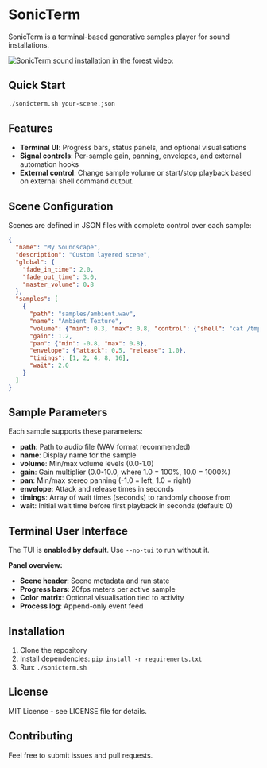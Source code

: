 # SonicTerm

SonicTerm is a terminal-based generative samples player for sound installations.

[![SonicTerm sound installation in the forest video:](https://img.youtube.com/vi/7AAiCNeYOMI/hqdefault.jpg)](https://www.youtube.com/watch?v=7AAiCNeYOMI)

## Quick Start

```bash
./sonicterm.sh your-scene.json

```

## Features

- **Terminal UI**: Progress bars, status panels, and optional visualisations
- **Signal controls**: Per-sample gain, panning, envelopes, and external automation hooks
- **External control**: Change sample volume or start/stop playback based on external shell command output.

## Scene Configuration

Scenes are defined in JSON files with complete control over each sample:

```json
{
  "name": "My Soundscape",
  "description": "Custom layered scene",
  "global": {
    "fade_in_time": 2.0,
    "fade_out_time": 3.0,
    "master_volume": 0.8
  },
  "samples": [
    {
      "path": "samples/ambient.wav",
      "name": "Ambient Texture",
      "volume": {"min": 0.3, "max": 0.8, "control": {"shell": "cat /tmp/sensor1"}},
      "gain": 1.2,
      "pan": {"min": -0.8, "max": 0.8},
      "envelope": {"attack": 0.5, "release": 1.0},
      "timings": [1, 2, 4, 8, 16],
      "wait": 2.0
    }
  ]
}
```

## Sample Parameters

Each sample supports these parameters:

- **path**: Path to audio file (WAV format recommended)
- **name**: Display name for the sample
- **volume**: Min/max volume levels (0.0-1.0)
- **gain**: Gain multiplier (0.0-10.0, where 1.0 = 100%, 10.0 = 1000%)
- **pan**: Min/max stereo panning (-1.0 = left, 1.0 = right)
- **envelope**: Attack and release times in seconds
- **timings**: Array of wait times (seconds) to randomly choose from
- **wait**: Initial wait time before first playback in seconds (default: 0)

## Terminal User Interface

The TUI is **enabled by default**. Use `--no-tui` to run without it.

**Panel overview:**

- **Scene header**: Scene metadata and run state
- **Progress bars**: 20fps meters per active sample
- **Color matrix**: Optional visualisation tied to activity
- **Process log**: Append-only event feed

## Installation

1. Clone the repository
2. Install dependencies: `pip install -r requirements.txt`
3. Run: `./sonicterm.sh`

## License

MIT License - see LICENSE file for details.

## Contributing

Feel free to submit issues and pull requests.

